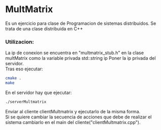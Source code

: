 # MultMatrix
Es un ejercicio para clase de Programacion de sistemas distribuidos.
Se trata de una clase distribuida en C++
### Utilizacion:
La ip de conexion se encuentra en "multmatrix_stub.h" en la clase multMatrix como la variable privada std::string ip
Poner la ip privada del servidor.<br>
Tras eso ejecutar:
```sh
cmake .
make
```
En el servidor hay que ejecutar:
```sh
./serverMultmatrix
```
Enviar al cliente clientMultmatrix y ejecutarlo de la misma forma.<br>
Si se quiere cambiar la secuencia de acciones que debe de realizar el sistema cambiarlo en el main del cliente("clientMultmatrix.cpp").